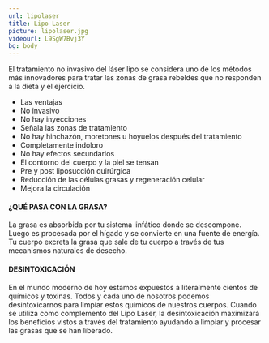 ```yaml
---
url: lipolaser
title: Lipo Laser
picture: lipolaser.jpg
videourl: L9SgW7Bvj3Y
bg: body
---
```


El tratamiento no invasivo del láser lipo se considera uno de los métodos más innovadores para tratar las zonas de grasa rebeldes que no responden a la dieta y el ejercicio.

- Las ventajas
- No invasivo
- No hay inyecciones
- Señala las zonas de tratamiento
- No hay hinchazón, moretones u hoyuelos después del tratamiento
- Completamente indoloro
- No hay efectos secundarios
- El contorno del cuerpo y la piel se tensan
- Pre y post liposucción quirúrgica
- Reducción de las células grasas y regeneración celular
- Mejora la circulación

#### ¿QUÉ PASA CON LA GRASA?

La grasa es absorbida por tu sistema linfático donde se descompone. Luego es procesada por el hígado y se convierte en una fuente de energía. Tu cuerpo excreta la grasa que sale de tu cuerpo a través de tus mecanismos naturales de desecho.

#### DESINTOXICACIÓN

En el mundo moderno de hoy estamos expuestos a literalmente cientos de químicos y toxinas. Todos y cada uno de nosotros podemos desintoxicarnos para limpiar estos químicos de nuestros cuerpos. Cuando se utiliza como complemento del Lipo Láser, la desintoxicación maximizará los beneficios vistos a través del tratamiento ayudando a limpiar y procesar las grasas que se han liberado.


